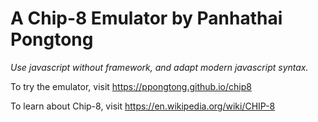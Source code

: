 # A Chip-8 Emulator by Panhathai Pongtong
*Use javascript without framework, and adapt modern javascript syntax.*


To try the emulator, visit https://ppongtong.github.io/chip8

To learn about Chip-8, visit https://en.wikipedia.org/wiki/CHIP-8